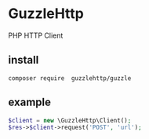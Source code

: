 # GuzzleHttp
PHP HTTP Client

## install
```
composer require  guzzlehttp/guzzle
```
## example
```php
$client = new \GuzzleHttp\Client();
$res->$client->request('POST', 'url');
```
